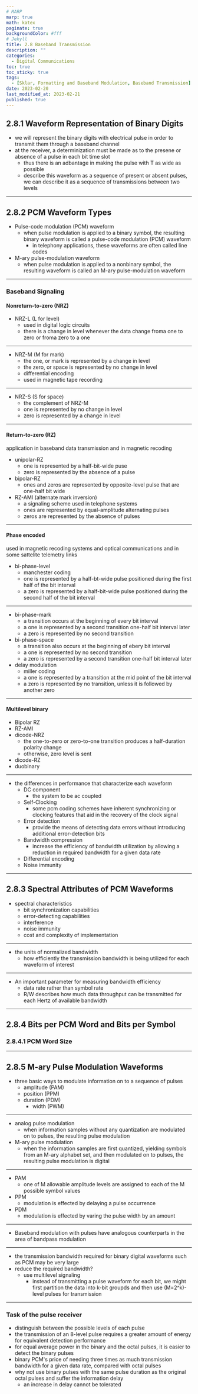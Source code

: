 ```yaml
---
# MARP
marp: true
math: katex
paginate: true
backgroundColor: #fff
# Jekyll
title: 2.8 Baseband Transmission
description: ""
categories:
  - Digital Communications
toc: true
toc_sticky: true
tags:
  - [Sklar, Formatting and Baseband Modulation, Baseband Transmission]
date: 2023-02-20
last_modified_at: 2023-02-21
published: true
---
```


## 2.8.1 Waveform Representation of Binary Digits

- we will represent the binary digits with electrical pulse in order to transmit them through a baseband channel
- at the receiver, a determinization must be made as to the presene or absence of a pulse in each bit time slot
  - thus there is an adbantage in making the pulse with T as wide as possible
  - describe this waveform as a sequence of present or absent pulses, we can describe it as a sequence of transmissions between two levels

---

## 2.8.2 PCM Waveform Types

- Pulse-code modulation (PCM) waveform
  - when pulse modulation is applied to a binary symbol, the resulting binary waveform is called a pulse-code modulation (PCM) waveform
    - in telephony applications, these waveforms are often called line codes
- M-ary pulse-modulation waveform
  - when pulse modulation is applied to a nonbinary symbol, the resulting waveform is called an M-ary pulse-modulation waveform

---

### Baseband Signaling

#### Nonreturn-to-zero (NRZ)

- NRZ-L (L for level)
  - used in digital logic circuits
  - there is a change in level whenever the data change froma one to zero or froma zero to a one

---

- NRZ-M (M for mark)
  - the one, or mark is represented by a change in level
  - the zero, or space is represented by no change in level
  - differential encoding
  - used in magnetic tape recording

---

- NRZ-S (S for space)
  - the complement of NRZ-M
  - one is represented by no change in level
  - zero is represented by a change in level

---

#### Return-to-zero (RZ)

application in baseband data transmission and in magnetic recoding

- unipolar-RZ
  - one is represented by a half-bit-wide puse
  - zero is represented by the absence of a pulse
- bipolar-RZ
  - ones and zeros are represented by opposite-level pulse that are one-half bit wide
- RZ-AMI (alternate mark inversion)
  - a signaling scheme used in telephone systems
  - ones are represented by equal-amplitude alternating pulses
  - zeros are represented by the absence of pulses

---

#### Phase encoded

used in magnetic recoding systems and optical communications and in some sattelite telemetry links

- bi-phase-level
  - manchester coding
  - one is represented by a half-bt-wide pulse positioned during the first half of the bit interval
  - a zero is represented by a half-bit-wide pulse positioned during the second half of the bit interval

---

- bi-phase-mark
  - a transition occurs at the beginning of every bit interval
  - a one is represented by a second transition one-half bit interval later
  - a zero is represented by no second transition
- bi-phase-space
  - a transition also occurs at the beginning of ebery bit interval
  - a one is represented by no second transition
  - a zero is represented by a second transition one-half bit interval later
- delay modulation
  - miller coding
  - a one is represented by a transition at the mid point of the bit interval
  - a zero is represented by no transition, unless it is followed by another zero

---

#### Multilevel binary

- Bipolar RZ
- RZ-AMI
- dicode-NRZ
  - the one-to-zero or zero-to-one transition produces a half-duration polarity change
  - otherwise, zero level is sent
- dicode-RZ
- duobinary

---

- the differences in performance that characterize each waveform
  - DC component
    - the system to be ac coupled
  - Self-Clocking
    - some pcm coding schemes have inherent synchronizing or clocking features that aid in the recovery of the clock signal
  - Error detection
    - provide the means of detecting data errors without introducing additional error-detection bits
  - Bandwidth compression
    - increase the efficiency of bandwidth utilization by allowing a reduction in required bandwidth for a given data rate
  - Differential encoding
  - Noise immunity

---

## 2.8.3 Spectral Attributes of PCM Waveforms

- spectral characteristics
  - bit synchronization capabilities
  - error-detecting capabilities
  - interference
  - noise immunity
  - cost and complexity of implementation

---

- the units of normalized bandwidth
  - how efficiently the transmission bandwidth is being utilized for each waveform of interest

---

- An important parameter for measuring bandwidth efficiency
  - data rate rather than symbol rate
  - R/W describes how much data throughput can be transmitted for each Hertz of available bandwidth

---

## 2.8.4 Bits per PCM Word and Bits per Symbol

### 2.8.4.1 PCM Word Size

---

## 2.8.5 M-ary Pulse Modulation Waveforms

- three basic ways to modulate information on to a sequence of pulses
  - amplitude (PAM)
  - position (PPM)
  - duration (PDM)
    - width (PWM)

---

- analog pulse modulation
  - when information samples without any quantization are modulated on to pulses, the resulting pulse modulation
- M-ary pulse modulation
  - when the information samples are first quantized, yielding symbols from an M-ary alphabet set, and then modulated on to pulses, the resulting pulse modulation is digital

---

- PAM
  - one of M allowable amplitude levels are assigned to each of the M possible symbol values
- PPM
  - modulation is effected by delaying a pulse occurrence
- PDM
  - modulation is effected by varing the pulse width by an amount

---

- Baseband modulation with pulses have analogous counterparts in the area of bandpass modulation

---

- the transmission bandwidth required for binary digital waveforms such as PCM may be very large
- reduce the required bandwidth?
  - use multilevel signaling
    - instead of transmitting a pulse waveform for each bit, we might first partition the data into k-bit groupds and then use (M=2^k)-level pulses for transmission

---

### Task of the pulse receiver

- distinguish between the possible levels of each pulse
- the transmission of an 8-level pulse requires a greater amount of energy for equivalent detection performance
- for equal average power in the binary and the octal pulses, it is easier to detect the binary pulses
- binary PCM's price of needing three times as much transmission bandwidth for a given data rate, compared with octal pulses
- why not use binary pulses with the same pulse duration as the original octal pulses and suffer the information delay
  - an increase in delay cannot be tolerated
